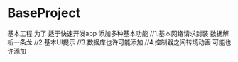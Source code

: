 # BaseProject
基本工程  为了 适于快速开发app  添加多种基本功能
//1.基本网络请求封装 数据解析一条龙
//2.基本UI提示
//3.数据库也许可能添加
//4.控制器之间转场动画 可能也许添加
